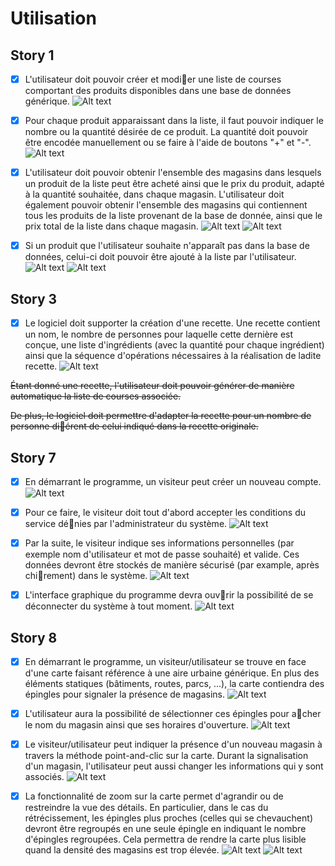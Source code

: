 # Utilisation
## Story 1 
- [x] L'utilisateur doit pouvoir créer et modi􏰃er une liste de courses comportant des produits disponibles dans une base de données générique. 
![Alt text](Screenshots/1-1.png)

- [x] Pour chaque produit apparaissant dans la liste, il faut pouvoir indiquer le nombre ou la quantité désirée de ce produit. La quantité doit pouvoir être encodée manuellement ou se faire à l'aide de boutons "+" et "-". 
![Alt text](Screenshots/1-2.png)

- [x] L'utilisateur doit pouvoir obtenir l'ensemble des magasins dans lesquels un produit de la liste peut être acheté ainsi que le prix du produit, adapté à la quantité souhaitée, dans chaque magasin. L'utilisateur doit également pouvoir obtenir l'ensemble des magasins qui contiennent tous les produits de la liste provenant de la base de donnée, ainsi que le prix total de la liste dans chaque magasin. 
![Alt text](Screenshots/1-3.png)
![Alt text](Screenshots/1-4.png)

- [x] Si un produit que l'utilisateur souhaite n'apparaît pas dans la base de données, celui-ci doit pouvoir être ajouté à la liste par l'utilisateur.
![Alt text](Screenshots/1-5.png)
![Alt text](Screenshots/1-6.png)

## Story 3
- [x] Le logiciel doit supporter la création d'une recette. Une recette contient un nom, le nombre de personnes pour laquelle cette dernière est conçue, une liste d'ingrédients (avec la quantité pour chaque ingrédient) ainsi que la séquence d'opérations nécessaires à la réalisation de ladite recette. 
![Alt text](Screenshots/3-1.png)

<del> Étant donné une recette, l'utilisateur doit pouvoir générer de manière automatique la liste de courses associée. </del>


<del> De plus, le logiciel doit permettre d'adapter la recette pour un nombre de personne di􏰂érent de celui indiqué dans la recette originale. </del>

## Story 7
- [x] En démarrant le programme, un visiteur peut créer un nouveau compte. 
![Alt text](Screenshots/7-1.png)

- [x] Pour ce faire, le visiteur doit tout d'abord accepter les conditions du service dé􏰃nies par l'administrateur du système.
![Alt text](Screenshots/7-2.png)

- [x] Par la suite, le visiteur indique ses informations personnelles (par exemple nom d'utilisateur et mot de passe souhaité) et valide. Ces données devront être stockés de manière sécurisé (par example, après chi􏰂rement) dans le système.
![Alt text](Screenshots/7-3.png)

- [x] L'interface graphique du programme devra ouv􏰂rir la possibilité de se déconnecter du système à tout moment.
![Alt text](Screenshots/7-4.png)


## Story 8
- [x] En démarrant le programme, un visiteur/utilisateur se trouve en face d'une carte faisant référence à une aire urbaine générique. En plus des éléments statiques (bâtiments, routes, parcs, ...), la carte contiendra des épingles pour signaler la présence de magasins. 
![Alt text](Screenshots/8-1.png)

- [x] L'utilisateur aura la possibilité de sélectionner ces épingles pour a􏰄cher le nom du magasin ainsi que ses horaires d'ouverture. 
![Alt text](Screenshots/8-2.png)

- [x] Le visiteur/utilisateur peut indiquer la présence d'un nouveau magasin à travers la méthode point-and-clic sur la carte. Durant la signalisation d'un magasin, l'utilisateur peut aussi changer les informations qui y sont associés. 
![Alt text](Screenshots/8-3.png)




- [x] La fonctionnalité de zoom sur la carte permet d'agrandir ou de restreindre la vue des détails. En particulier, dans le cas du rétrécissement, les épingles plus proches (celles qui se chevauchent) devront être regroupés en une seule épingle en indiquant le nombre d'épingles regroupées. Cela permettra de rendre la carte plus lisible quand la densité des magasins est trop élevée.
![Alt text](Screenshots/8-4.png)
![Alt text](Screenshots/8-5.png)